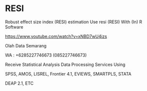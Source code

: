 # RESI
Robust effect size index (RESI) estimation Use resi (RESI) With (In) R Software

https://www.youtube.com/watch?v=xNBD7wU4izs

Olah Data Semarang

WA : +6285227746673 (085227746673)

Receive Statistical Analysis Data Processing Services Using

SPSS, AMOS, LISREL, Frontier 4.1, EVIEWS, SMARTPLS, STATA

DEAP 2.1, ETC
